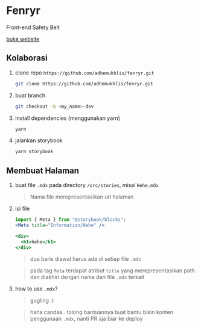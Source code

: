 # Fenryr
Front-end Safety Belt

[buka website](https://fenryr.netlify.app/)

## Kolaborasi
1. clone repo `https://github.com/adhemukhlis/fenryr.git`
    ```bash
    git clone https://github.com/adhemukhlis/fenryr.git
    ```
2. buat branch
    ```bash
    git checkout -b <my_name>-dev
    ```
3. install dependencies (menggunakan yarn)
    ```bash
    yarn
    ```
4. jalankan storybook
    ```bash
    yarn storybook
    ```

## Membuat Halaman
1. buat file `.mdx` pada directory `/src/stories`, misal `Hehe.mdx`
    > Nama file merepresentasikan url halaman
2. isi file
    ```jsx
    import { Meta } from "@storybook/blocks";
    <Meta title="Information/Hehe" />

    <div>
      <h1>hehe</h1>
    </div>
    ```
    > dua baris diawal harus ada di setiap file `.mdx`

    > pada tag `Meta` terdapat atribut `title` yang merepresentasikan path dan diakhiri dengan nama dari file `.mdx` terkait
3. how to use `.mdx`?
    > gugling :)

    > haha candaa.. tolong bantuannya buat bantu bikin konten penggunaan `.mdx`, nanti PR aja biar ke deploy